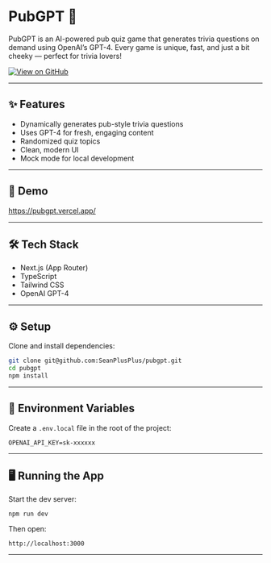 # PubGPT 🍺

PubGPT is an AI-powered pub quiz game that generates trivia questions on demand using OpenAI’s GPT-4. Every game is unique, fast, and just a bit cheeky — perfect for trivia lovers!

[![View on GitHub](https://img.shields.io/badge/GitHub-View%20Repo-black?logo=github&style=for-the-badge)](https://github.com/SeanPlusPlus/pubgpt)

---

## ✨ Features

- Dynamically generates pub-style trivia questions
- Uses GPT-4 for fresh, engaging content
- Randomized quiz topics
- Clean, modern UI
- Mock mode for local development

---

## 🚀 Demo

https://pubgpt.vercel.app/

---

## 🛠️ Tech Stack

- Next.js (App Router)
- TypeScript
- Tailwind CSS
- OpenAI GPT-4

---

## ⚙️ Setup

Clone and install dependencies:

```bash
git clone git@github.com:SeanPlusPlus/pubgpt.git
cd pubgpt
npm install
```

---

## 🔑 Environment Variables

Create a `.env.local` file in the root of the project:

```
OPENAI_API_KEY=sk-xxxxxx
```

---

## 🖥️ Running the App

Start the dev server:

```
npm run dev
```

Then open:

```
http://localhost:3000
```

---
